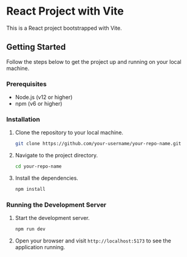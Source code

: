 # React Project with Vite

This is a React project bootstrapped with Vite. 

## Getting Started

Follow the steps below to get the project up and running on your local machine.

### Prerequisites

- Node.js (v12 or higher)
- npm (v6 or higher)

### Installation

1. Clone the repository to your local machine.

    ```bash
    git clone https://github.com/your-username/your-repo-name.git
    ```

2. Navigate to the project directory.

    ```bash
    cd your-repo-name
    ```

3. Install the dependencies.

    ```bash
    npm install
    ```

### Running the Development Server

1. Start the development server.

    ```bash
    npm run dev
    ```

2. Open your browser and visit `http://localhost:5173` to see the application running.

